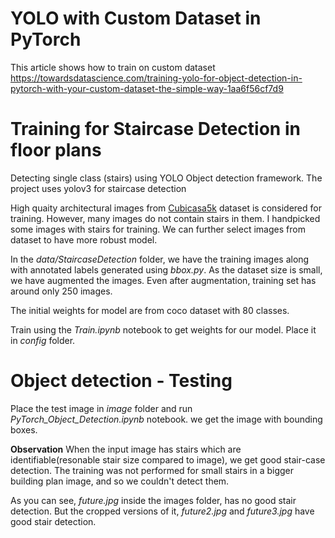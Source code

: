 # YOLO with Custom Dataset in PyTorch

This article shows how to train on custom dataset
https://towardsdatascience.com/training-yolo-for-object-detection-in-pytorch-with-your-custom-dataset-the-simple-way-1aa6f56cf7d9

# Training for Staircase Detection in floor plans

Detecting single class (stairs) using YOLO Object detection framework. The project uses yolov3 for staircase detection

High quaity architectural images from [Cubicasa5k](https://zenodo.org/record/2613548#.XtDCHMYzZuQ) dataset is considered for training. However, many images do not contain stairs in them. I handpicked some images with stairs for training. We can further select images from dataset to have more robust model.

In the *data/StaircaseDetection* folder, we have the training images along with annotated labels generated using *bbox.py*. As the dataset size is small, we have augmented the images. Even after augmentation, training set has around only 250 images.

The initial weights for model are from coco dataset with 80 classes.

Train using the *Train.ipynb* notebook to get weights for our model. Place it in *config* folder.

# Object detection - Testing

Place the test image in *image* folder and run *PyTorch_Object_Detection.ipynb* notebook. we get the image with bounding boxes.

**Observation**
When the input image has stairs which are identifiable(resonable stair size compared to image), we get good stair-case detection.
The training was not performed for small stairs in a bigger building plan image, and so we couldn't detect them.

As you can see, *future.jpg* inside the images folder, has no good stair detection.
But the cropped versions of it, *future2.jpg* and *future3.jpg* have good stair detection.

